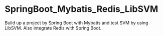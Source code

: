 # SpringBoot_Mybatis_Redis_LibSVM
Build up a project by Spring Boot with Mybatis and test SVM by using LibSVM. Also integrate Redis with Spring Boot.
